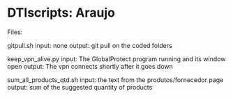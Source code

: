 # DTIscripts: Araujo

Files:

gitpull.sh
    input: none
    output: git pull on the coded folders

keep_vpn_alive.py
    input: The GlobalProtect program running and its window open
    output: The vpn connects shortly after it goes down

sum_all_products_qtd.sh
    input: the text from the produtos/fornecedor page
    output: sum of the suggested quantity of products